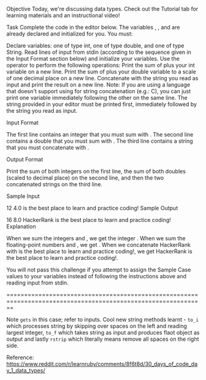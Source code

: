 Objective
Today, we're discussing data types. Check out the Tutorial tab for learning materials and an instructional video!

Task
Complete the code in the editor below. The variables , , and are already declared and initialized for you. You must:

Declare variables: one of type int, one of type double, and one of type String.
Read lines of input from stdin (according to the sequence given in the Input Format section below) and initialize your variables.
Use the operator to perform the following operations:
Print the sum of plus your int variable on a new line.
Print the sum of plus your double variable to a scale of one decimal place on a new line.
Concatenate with the string you read as input and print the result on a new line.
Note: If you are using a language that doesn't support using for string concatenation (e.g.: C), you can just print one variable immediately following the other on the same line. The string provided in your editor must be printed first, immediately followed by the string you read as input.

Input Format

The first line contains an integer that you must sum with .
The second line contains a double that you must sum with .
The third line contains a string that you must concatenate with .

Output Format

Print the sum of both integers on the first line, the sum of both doubles (scaled to decimal place) on the second line, and then the two concatenated strings on the third line.

Sample Input

12
4.0
is the best place to learn and practice coding!
Sample Output

16
8.0
HackerRank is the best place to learn and practice coding!
Explanation

When we sum the integers and , we get the integer .
When we sum the floating-point numbers and , we get .
When we concatenate HackerRank with is the best place to learn and practice coding!, we get HackerRank is the best place to learn and practice coding!.

You will not pass this challenge if you attempt to assign the Sample Case values to your variables instead of following the instructions above and reading input from stdin.

==============================================================================================================

Note `gets` in this case; refer to inputs. Cool new string methods learnt - `to_i` which processes string by skipping over spaces on the left and reading largest integer, `to_f` which takes string as input and produces flaot object as output and lastly `rstrip` which literally means remove all spaces on the right side.

Reference: https://www.reddit.com/r/learnruby/comments/8f6t8d/30_days_of_code_day_1_data_types/
